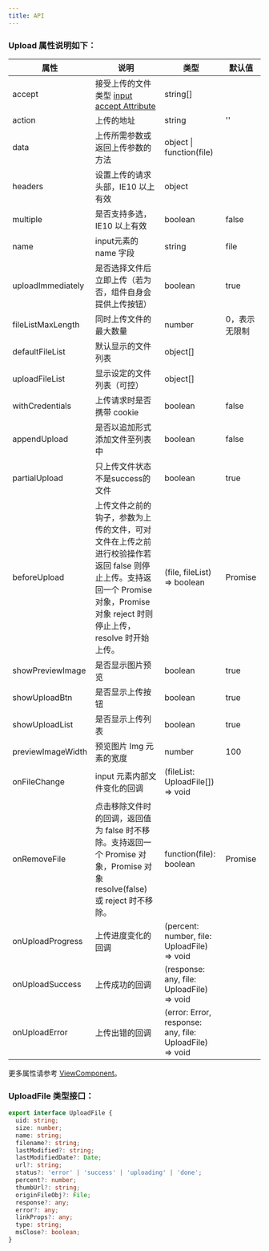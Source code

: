 ```yaml
---
title: API
---
```


### Upload 属性说明如下：

| 属性              | 说明                                                                                                                                                                           | 类型                                                      | 默认值          |
| ----------------- | ------------------------------------------------------------------------------------------------------------------------------------------------------------------------------ | --------------------------------------------------------- | --------------- |
| accept            | 接受上传的文件类型 [input accept Attribute](https://developer.mozilla.org/en-US/docs/Web/HTML/Element/input#attr-accept)                                                       | string[]                                                    |                 |
| action            | 上传的地址                                                                                                                                                                     | string                                                    | ''            |
| data              | 上传所需参数或返回上传参数的方法                                                                                                                                               | object \| function(file)                                    |                 |
| headers           | 设置上传的请求头部，IE10 以上有效                                                                                                                                              | object                                                  |                 |
| multiple          | 是否支持多选，IE10 以上有效                                                                                                                                                    | boolean                                                 | false         |
| name              | input元素的 name 字段                                                                                                                                                      | string                                                    | file        |
| uploadImmediately | 是否选择文件后立即上传（若为否，组件自身会提供上传按钮）                                                                                                                       | boolean                                                 | true          |
| fileListMaxLength | 同时上传文件的最大数量                                                                                                                                                         | number                                                  | 0，表示无限制 |
| defaultFileList   | 默认显示的文件列表                                                                                                                                                             | object[]                                                |                |
| uploadFileList    | 显示设定的文件列表（可控）                                                                                                                                                     | object[]                                                |                |
| withCredentials   | 上传请求时是否携带 cookie                                                                                                                                                      | boolean                                                 | false         |
| appendUpload      | 是否以追加形式添加文件至列表中                                                                                                                                                 | boolean                                                 | false         |
| partialUpload     | 只上传文件状态不是success的文件                                                                                                                                              | boolean                                                 | true          |
| beforeUpload      | 上传文件之前的钩子，参数为上传的文件，可对文件在上传之前进行校验操作若返回 false 则停止上传。支持返回一个 Promise 对象，Promise 对象 reject 时则停止上传，resolve 时开始上传。 | (file, fileList) => boolean | Promise                   |                |
| showPreviewImage  | 是否显示图片预览                                                                                                                                                               | boolean                                                 | true          |
| showUploadBtn     | 是否显示上传按钮                                                                                                                                                               | boolean                                                 | true          |
| showUploadList    | 是否显示上传列表                                                                                                                                                               | boolean                                                 | true          |
| previewImageWidth | 预览图片 Img 元素的宽度                                                                                                                                                        | number                                                  | 100           |
| onFileChange      | input 元素内部文件变化的回调                                                                                                                                                   | (fileList: UploadFile[]) => void                        |               |
| onRemoveFile      | 点击移除文件时的回调，返回值为 false 时不移除。支持返回一个 Promise 对象，Promise 对象 resolve(false) 或 reject 时不移除。                                                     | function(file): boolean                                   | Promise         |  |
| onUploadProgress  | 上传进度变化的回调                                                                                                                                                             | (percent: number, file: UploadFile) => void             |               |
| onUploadSuccess   | 上传成功的回调                                                                                                                                                                 | (response: any, file: UploadFile) => void               |               |
| onUploadError     | 上传出错的回调                                                                                                                                                                 | (error: Error, response: any, file: UploadFile) => void |               |

更多属性请参考 [ViewComponent](/zh/procmp/abstract/ViewComponent)。

### UploadFile 类型接口：

```ts
export interface UploadFile {
  uid: string;
  size: number;
  name: string;
  filename?: string;
  lastModified?: string;
  lastModifiedDate?: Date;
  url?: string;
  status?: 'error' | 'success' | 'uploading' | 'done';
  percent?: number;
  thumbUrl?: string;
  originFileObj?: File;
  response?: any;
  error?: any;
  linkProps?: any;
  type: string;
  msClose?: boolean;
}
```
